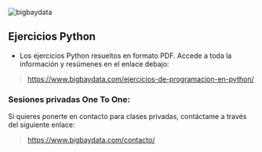 ![bigbaydata](https://www.bigbaydata.com/wp-content/uploads/2023/10/bigbaydata.webp)


## Ejercicios Python
- Los ejercicios Python resueltos en formato PDF. Accede a toda la información y resúmenes en el enlace debajo:
> https://www.bigbaydata.com/ejercicios-de-programacion-en-python/

### Sesiones privadas One To One:
Si quieres ponerte en contacto para clases privadas, contáctame a través del siguiente enlace:
> https://www.bigbaydata.com/contacto/
